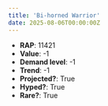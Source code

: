 ```yaml
---
title: 'Bi-horned Warrior'
date: 2025-08-06T00:00:00Z
---
```

- **RAP**: 11421
- **Value**: -1
- **Demand level**: -1
- **Trend**: -1
- **Projected?**: True
- **Hyped?**: True
- **Rare?**: True
